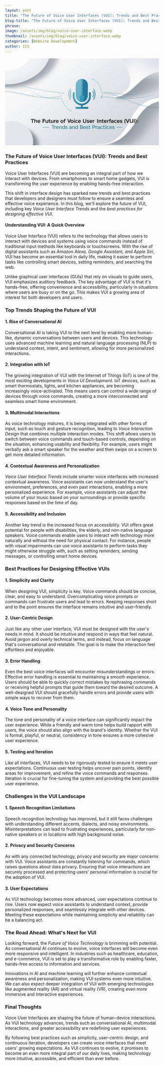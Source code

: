 ```yaml
---
layout: post
title: "The Future of Voice User Interfaces (VUI): Trends and Best Practices"
blog-title: "The Future of Voice User Interfaces (VUI): Trends and Best Practices"
phrase:
image: /assets/img/blog/voice-user-interface.webp
thumbnail: /assets/img/blog/voice-user-interface.webp
categories: [Website Development]
author: ICS
---
```


<img src="/assets/img/blog/voice-user-interface.webp">

### **The Future of Voice User Interfaces (VUI): Trends and Best Practices**

Voice User Interfaces (VUI) are becoming an integral part of how we
interact with devices. From smartphones to smart home gadgets, VUI is
transforming the user experience by enabling hands-free interaction.

This shift in interface design has sparked new trends and best practices
that developers and designers must follow to ensure a seamless and
effective voice experience. In this blog, we'll explore the future of
VUI, including key *Voice User Interface Trends* and the *best practices
for designing effective VUI*.

#### **Understanding VUI: A Quick Overview**

Voice User Interface (VUI) refers to the technology that allows users to
interact with devices and systems using voice commands instead of
traditional input methods like keyboards or touchscreens. With the rise
of digital assistants such as *Amazon Alexa, Google Assistant, and Apple
Siri*, VUI has become an essential tool in daily life, making it easier
to perform tasks like controlling smart devices, setting reminders, and
searching the web.

Unlike graphical user interfaces (GUIs) that rely on visuals to guide
users, VUI emphasizes auditory feedback. The key advantage of VUI is
that it's hands-free, offering convenience and accessibility,
particularly in situations where users are busy or on the go. This makes
VUI a growing area of interest for both developers and users.

### **Top Trends Shaping the Future of VUI**

#### **1. Rise of Conversational AI**

Conversational AI is taking VUI to the next level by enabling more
human-like, dynamic conversations between users and devices. This
technology uses advanced machine learning and natural language
processing (NLP) to understand context, intent, and sentiment, allowing
for more personalized interactions.

#### **2. Integration with IoT**

The growing integration of VUI with the Internet of Things (IoT) is one
of the most exciting developments in *Voice UI Development*. IoT
devices, such as smart thermostats, lights, and kitchen appliances, are
becoming increasingly voice-activated. This means users can control a
wide range of devices through voice commands, creating a more
interconnected and seamless smart home environment.

#### **3. Multimodal Interactions**

As voice technology matures, it is being integrated with other forms of
input, such as touch and gesture recognition, leading to *Voice
Interaction Design* that combines multiple interaction modes. This shift
allows users to switch between voice commands and touch-based controls,
depending on the situation, enhancing usability and flexibility. For
example, users might verbally ask a smart speaker for the weather and
then swipe on a screen to get more detailed information.

#### **4. Contextual Awareness and Personalization**

*Voice User Interface Trends* include smarter voice interfaces with
increased contextual awareness. Voice assistants can now understand the
user's environment, preferences, and even past interactions, enabling a
more personalized experience. For example, voice assistants can adjust
the volume of your music based on your surroundings or provide specific
responses based on the time of day.

#### **5. Accessibility and Inclusion**

Another key trend is the increased focus on accessibility. VUI offers
great potential for people with disabilities, the elderly, and
non-native language speakers. Voice commands enable users to interact
with technology more naturally and without the need for physical
contact. For instance, people with visual impairments can use voice
assistants to perform tasks they might otherwise struggle with, such as
setting reminders, sending messages, or controlling smart home devices.

### **Best Practices for Designing Effective VUIs**

#### **1. Simplicity and Clarity**

When designing VUI, simplicity is key. Voice commands should be concise,
clear, and easy to understand. Overcomplicating voice prompts or
commands can frustrate users and lead to errors. Keeping responses short
and to the point ensures the interface remains intuitive and
user-friendly.

#### **2. User-Centric Design**

Just like any other user interface, VUI must be designed with the user's
needs in mind. It should be intuitive and respond in ways that feel
natural. Avoid jargon and overly technical terms, and instead, focus on
language that's conversational and relatable. The goal is to make the
interaction feel effortless and enjoyable.

#### **3. Error Handling**

Even the best voice interfaces will encounter misunderstandings or
errors. Effective error handling is essential to maintaining a smooth
experience. Users should be able to quickly correct mistakes by
rephrasing commands or receiving helpful prompts that guide them toward
the desired outcome. A well-designed VUI should gracefully handle errors
and provide users with simple ways to recover from them.

#### **4. Voice Tone and Personality**

The tone and personality of a voice interface can significantly impact
the user experience. While a friendly and warm tone helps build rapport
with users, the voice should also align with the brand's identity.
Whether the VUI is formal, playful, or neutral, consistency in tone
ensures a more cohesive user experience.

#### **5. Testing and Iteration**

Like all interfaces, VUI needs to be rigorously tested to ensure it
meets user expectations. Continuous user testing helps uncover pain
points, identify areas for improvement, and refine the voice commands
and responses. Iteration is crucial for fine-tuning the system and
providing the best possible user experience.

### **Challenges in the VUI Landscape**

#### **1. Speech Recognition Limitations**

Speech recognition technology has improved, but it still faces
challenges with understanding different accents, dialects, and noisy
environments. Misinterpretations can lead to frustrating experiences,
particularly for non-native speakers or in locations with high
background noise.

#### **2. Privacy and Security Concerns**

As with any connected technology, privacy and security are major
concerns with VUI. Voice assistants are constantly listening for
commands, which raises questions about data privacy. Ensuring that voice
interactions are securely processed and protecting users' personal
information is crucial for the adoption of VUI.

#### **3. User Expectations**

As VUI technology becomes more advanced, user expectations continue to
rise. Users now expect voice assistants to understand context, provide
personalized responses, and seamlessly integrate with other devices.
Meeting these expectations while maintaining simplicity and reliability
can be a balancing act.

### **The Road Ahead: What's Next for VUI**

Looking forward, the *Future of Voice Technology* is brimming with
potential. As conversational AI continues to evolve, voice interfaces
will become even more responsive and intelligent. In industries such as
healthcare, education, and e-commerce, VUI is set to play a
transformative role by enabling faster, hands-free access to information
and services.

Innovations in AI and machine learning will further enhance contextual
awareness and personalization, making VUI systems even more intuitive.
We can also expect deeper integration of VUI with emerging technologies
like augmented reality (AR) and virtual reality (VR), creating even more
immersive and interactive experiences.

### **Final Thoughts**

Voice User Interfaces are shaping the future of human-device
interactions. As VUI technology advances, trends such as conversational
AI, multimodal interactions, and greater accessibility are redefining
user experiences.

By following best practices such as simplicity, user-centric design, and
continuous iteration, developers can create voice interfaces that meet
users\' growing expectations. As VUI continues to evolve, it promises to
become an even more integral part of our daily lives, making technology
more intuitive, accessible, and efficient than ever before.
